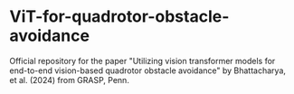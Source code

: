 # ViT-for-quadrotor-obstacle-avoidance
Official repository for the paper "Utilizing vision transformer models for end-to-end vision-based quadrotor obstacle avoidance"  by Bhattacharya, et al. (2024) from GRASP, Penn.
